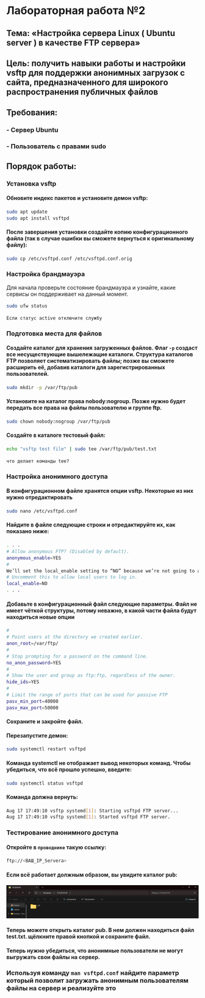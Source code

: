 # Лабораторная работа №2
## Тема: «Настройка сервера Linux ( Ubuntu server ) в качестве FTP сервера»
## Цель: получить навыки работы и настройки vsftp для поддержки анонимных загрузок с сайта, предназначенного для широкого распространения публичных файлов
## Требования:
### - Сервер Ubuntu
### - Пользователь с правами sudo
## Порядок работы:
### Установка vsftp
#### Обновите индекс пакетов и установите демон vsftp:
```sh
sudo apt update
sudo apt install vsftpd
```
#### После завершения установки создайте копию конфигурационного файла (так в случае ошибки вы сможете вернуться к оригинальному файлу):
```sh
sudo cp /etc/vsftpd.conf /etc/vsftpd.conf.orig
```
### Настройка брандмауэра
Для начала проверьте состояние брандмауэра и узнайте, какие сервисы он поддерживает на данный момент.
```sh
sudo ufw status
```
`Если статус active отключите службу`

### Подготовка места для файлов
#### Создайте каталог для хранения загруженных файлов. Флаг `-p` создаст все несуществующие вышележащие каталоги. Структура каталогов FTP позволяет систематизировать файлы; позже вы сможете расширить её, добавив каталоги для зарегистрированных пользователей.
```sh
sudo mkdir -p /var/ftp/pub
```
#### Установите на каталог права nobody:nogroup. Позже нужно будет передать все права на файлы пользователю и группе ftp.
```sh
sudo chown nobody:nogroup /var/ftp/pub
```
#### Создайте в каталоге тестовый файл:
```sh
echo "vsftp test file" | sudo tee /var/ftp/pub/test.txt
```
`что делает команды tee?`

### Настройка анонимного доступа
#### В конфигурационном файле хранятся опции vsftp. Некоторые из них нужно отредактировать
```sh
sudo nano /etc/vsftpd.conf
```
#### Найдите в файле следующие строки и отредактируйте их, как показано ниже:
```sh
. . .
# Allow anonymous FTP? (Disabled by default).
anonymous_enable=YES
#
We’ll set the local_enable setting to “NO” because we’re not going to allow users with local accounts to upload files via FTP. The comment in the configuration file can be a little confusing, too, because the line is uncommented by default.
# Uncomment this to allow local users to log in.
local_enable=NO
. . .
```
#### Добавьте в конфигурационный файл следующие параметры. Файл не имеет чёткой структуры, потому неважно, в какой части файла будут находиться новые опции
```sh
#
# Point users at the directory we created earlier.
anon_root=/var/ftp/
#
# Stop prompting for a password on the command line.
no_anon_password=YES
#
# Show the user and group as ftp:ftp, regardless of the owner.
hide_ids=YES
#
# Limit the range of ports that can be used for passive FTP
pasv_min_port=40000
pasv_max_port=50000
```
#### Сохраните и закройте файл.
#### Перезапустите демон:
```sh
sudo systemctl restart vsftpd
```
#### Команда systemctl не отображает вывод некоторых команд. Чтобы убедиться, что всё прошло успешно, введите:
```sh
sudo systemctl status vsftpd
```
#### Команда должна вернуть:
```sh
Aug 17 17:49:10 vsftp systemd[1]: Starting vsftpd FTP server...
Aug 17 17:49:10 vsftp systemd[1]: Started vsftpd FTP server.
```
### Тестирование анонимного доступа
#### Откройте в `проводнике` такую ссылку:
```sh
ftp://<ВАШ_IP_Servera>
```
#### Если всё работает должным образом, вы увидите каталог pub:
<img src="src/img/lb2/1.png"></img>

#### Теперь можете открыть каталог pub. В нем должен находиться файл test.txt. щёлкните правой кнопкой и сохраните файл.
#### Теперь нужно убедиться, что анонимные пользователи не могут выгружать свои файлы на сервер.

### Используя команду `man vsftpd.conf` найдите параметр который позволит загружать анонимным пользователям файлы на сервер и реализуйте это